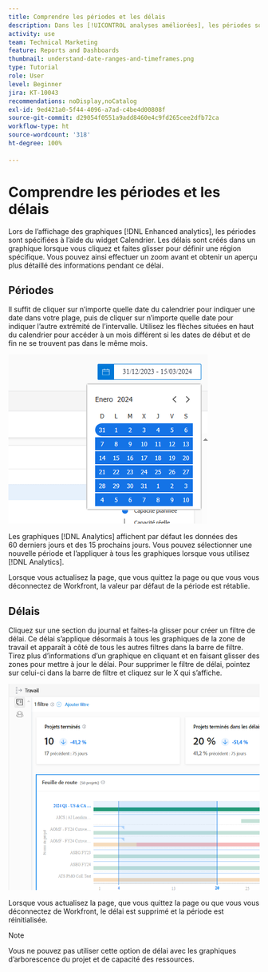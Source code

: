 ```yaml
---
title: Comprendre les périodes et les délais
description: Dans les [!UICONTROL analyses améliorées], les périodes sont spécifiées à l’aide du widget Calendrier. Les délais sont créés dans un graphique.
activity: use
team: Technical Marketing
feature: Reports and Dashboards
thumbnail: understand-date-ranges-and-timeframes.png
type: Tutorial
role: User
level: Beginner
jira: KT-10043
recommendations: noDisplay,noCatalog
exl-id: 9ed421a0-5f44-4096-a7ad-c4be4d00808f
source-git-commit: d29054f0551a9add8460e4c9fd265cee2dfb72ca
workflow-type: ht
source-wordcount: '318'
ht-degree: 100%

---
```


# Comprendre les périodes et les délais

Lors de l’affichage des graphiques [!DNL Enhanced analytics], les périodes sont spécifiées à l’aide du widget Calendrier. Les délais sont créés dans un graphique lorsque vous cliquez et faites glisser pour définir une région spécifique. Vous pouvez ainsi effectuer un zoom avant et obtenir un aperçu plus détaillé des informations pendant ce délai.

## Périodes

Il suffit de cliquer sur n’importe quelle date du calendrier pour indiquer une date dans votre plage, puis de cliquer sur n’importe quelle date pour indiquer l’autre extrémité de l’intervalle. Utilisez les flèches situées en haut du calendrier pour accéder à un mois différent si les dates de début et de fin ne se trouvent pas dans le même mois.

![Image de sélection d’une période à l’aide du widget Calendrier](assets/section-1-3.png)

Les graphiques [!DNL Analytics] affichent par défaut les données des 60 derniers jours et des 15 prochains jours. Vous pouvez sélectionner une nouvelle période et l’appliquer à tous les graphiques lorsque vous utilisez [!DNL Analytics].

Lorsque vous actualisez la page, que vous quittez la page ou que vous vous déconnectez de Workfront, la valeur par défaut de la période est rétablie.

## Délais

Cliquez sur une section du journal et faites-la glisser pour créer un filtre de délai. Ce délai s’applique désormais à tous les graphiques de la zone de travail et apparaît à côté de tous les autres filtres dans la barre de filtre. Tirez plus d’informations d’un graphique en cliquant et en faisant glisser des zones pour mettre à jour le délai. Pour supprimer le filtre de délai, pointez sur celui-ci dans la barre de filtre et cliquez sur le X qui s’affiche.

![Image montrant la sélection d’une période à l’aide des opérations de glisser-déposer](assets/section-1-4.png)

Lorsque vous actualisez la page, que vous quittez la page ou que vous vous déconnectez de Workfront, le délai est supprimé et la période est réinitialisée.

>[!NOTE]
>
>Vous ne pouvez pas utiliser cette option de délai avec les graphiques d’arborescence du projet et de capacité des ressources.
